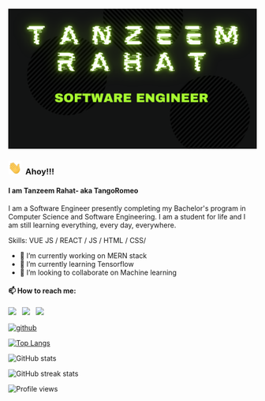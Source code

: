 
![I am a Software Engineer presently completing my Bachelor's program](banner.png)

### <img src="wave.gif"  width="27" height="27"> &nbsp;Ahoy!!!
#### I am Tanzeem Rahat- aka TangoRomeo

I am a Software Engineer presently completing my Bachelor's program in Computer Science and Software Engineering. I am a student for life and I am still learning everything, every day, everywhere. 

Skills: VUE JS / REACT / JS / HTML / CSS/

- 🔭 I’m currently working on MERN stack 
- 🌱 I’m currently learning Tensorflow 
- 👯 I’m looking to collaborate on Machine learning 

#### 📫 How to reach me:
  
[<img src="https://img.icons8.com/color/48/000000/linkedin.png" width="3.5%"/>](https://www.linkedin.com/in/md-tanzeem-rahat-70b894187/)  &nbsp; 
[<img src="https://img.icons8.com/fluent/48/000000/facebook-new.png" width="3.5%"/>](https://www.facebook.com/profile.php?id=100058324819583)  &nbsp; 
<a href="mailto:tanzeemrahat80@gmail.com"> <img src="https://img.icons8.com/fluent/48/000000/gmail.png" width="3.5%"/>
  


[<img src='https://cdn.jsdelivr.net/npm/simple-icons@3.0.1/icons/github.svg' alt='github' height='40'>](https://github.com/TangoRomeo80)  

[![Top Langs](https://github-readme-stats.vercel.app/api/top-langs/?username=TangoRomeo80)](https://github.com/anuraghazra/github-readme-stats)

![GitHub stats](https://github-readme-stats.vercel.app/api?username=TangoRomeo80&show_icons=true)  

![GitHub streak stats](https://github-readme-streak-stats.herokuapp.com/?user=TangoRomeo80)  

![Profile views](https://gpvc.arturio.dev/TangoRomeo80)  

